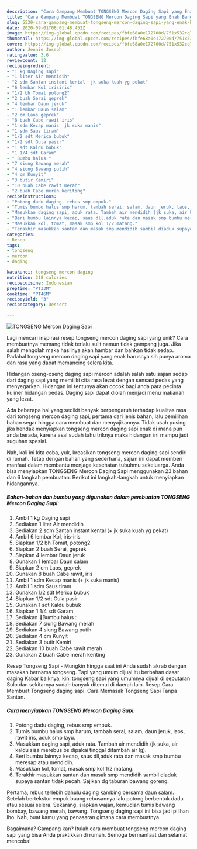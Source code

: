```yaml
---
description: "Cara Gampang Membuat TONGSENG Mercon Daging Sapi yang Enak Banget"
title: "Cara Gampang Membuat TONGSENG Mercon Daging Sapi yang Enak Banget"
slug: 5530-cara-gampang-membuat-tongseng-mercon-daging-sapi-yang-enak-banget
date: 2020-09-01T08:01:48.452Z
image: https://img-global.cpcdn.com/recipes/fbfe68a0e172700d/751x532cq70/tongseng-mercon-daging-sapi-foto-resep-utama.jpg
thumbnail: https://img-global.cpcdn.com/recipes/fbfe68a0e172700d/751x532cq70/tongseng-mercon-daging-sapi-foto-resep-utama.jpg
cover: https://img-global.cpcdn.com/recipes/fbfe68a0e172700d/751x532cq70/tongseng-mercon-daging-sapi-foto-resep-utama.jpg
author: Jennie Joseph
ratingvalue: 3.6
reviewcount: 12
recipeingredient:
- "1 kg Daging sapi"
- "1 liter Air mendidih"
- "2 sdm Santan instant kental  jk suka kuah yg pekat"
- "6 lembar Kol irisiris"
- "1/2 bh Tomat potong2"
- "2 buah Serai geprek"
- "4 lembar Daun jeruk"
- "1 lembar Daun salam"
- "2 cm Laos geprek"
- "8 buah Cabe rawit iris"
- "1 sdm Kecap manis  jk suka manis"
- "1 sdm Saus tiram"
- "1/2 sdt Merica bubuk"
- "1/2 sdt Gula pasir"
- "1 sdt Kaldu bubuk"
- "1 1/4 sdt Garam"
- " Bumbu halus "
- "7 siung Bawang merah"
- "4 siung Bawang putih"
- "4 cm Kunyit"
- "3 butir Kemiri"
- "10 buah Cabe rawit merah"
- "2 buah Cabe merah keriting"
recipeinstructions:
- "Potong dadu daging, rebus smp empuk."
- "Tumis bumbu halus smp harum, tambah serai, salam, daun jeruk, laos, rawit iris, aduk smp layu."
- "Masukkan daging sapi, aduk rata. Tambah air mendidih (jk suka, air kaldu sisa merebus bs dipakai tinggal ditambah air lg)."
- "Beri bumbu lainnya kecap, saus dll,aduk rata dan masak smp bumbu meresap atau mendidih."
- "Masukkan kol, tomat, masak smp kol 1/2 matang."
- "Terakhir masukkan santan dan masak smp mendidih sambil diaduk supaya santan tidak pecah. Sajikan dg taburan bawang goreng."
categories:
- Resep
tags:
- tongseng
- mercon
- daging

katakunci: tongseng mercon daging 
nutrition: 218 calories
recipecuisine: Indonesian
preptime: "PT33M"
cooktime: "PT46M"
recipeyield: "3"
recipecategory: Dessert

---
```



![TONGSENG Mercon Daging Sapi](https://img-global.cpcdn.com/recipes/fbfe68a0e172700d/751x532cq70/tongseng-mercon-daging-sapi-foto-resep-utama.jpg)

Lagi mencari inspirasi resep tongseng mercon daging sapi yang unik? Cara membuatnya memang tidak terlalu sulit namun tidak gampang juga. Jika salah mengolah maka hasilnya akan hambar dan bahkan tidak sedap. Padahal tongseng mercon daging sapi yang enak harusnya sih punya aroma dan rasa yang dapat memancing selera kita.

Hidangan oseng-oseng daging sapi mercon adalah salah satu sajian sedap dari daging sapi yang memiliki cita rasa lezat dengan sensasi pedas yang menyegarkan. Hidangan ini tentunya akan cocok bagi anda para pecinta kuliner hidangan pedas. Daging sapi dapat diolah menjadi menu makanan yang lezat.

Ada beberapa hal yang sedikit banyak berpengaruh terhadap kualitas rasa dari tongseng mercon daging sapi, pertama dari jenis bahan, lalu pemilihan bahan segar hingga cara membuat dan menyajikannya. Tidak usah pusing jika hendak menyiapkan tongseng mercon daging sapi enak di mana pun anda berada, karena asal sudah tahu triknya maka hidangan ini mampu jadi suguhan spesial.


Nah, kali ini kita coba, yuk, kreasikan tongseng mercon daging sapi sendiri di rumah. Tetap dengan bahan yang sederhana, sajian ini dapat memberi manfaat dalam membantu menjaga kesehatan tubuhmu sekeluarga. Anda bisa menyiapkan TONGSENG Mercon Daging Sapi menggunakan 23 bahan dan 6 langkah pembuatan. Berikut ini langkah-langkah untuk menyiapkan hidangannya.

<!--inarticleads1-->

##### Bahan-bahan dan bumbu yang digunakan dalam pembuatan TONGSENG Mercon Daging Sapi:

1. Ambil 1 kg Daging sapi
1. Sediakan 1 liter Air mendidih
1. Sediakan 2 sdm Santan instant kental (+ jk suka kuah yg pekat)
1. Ambil 6 lembar Kol, iris-iris
1. Siapkan 1/2 bh Tomat, potong2
1. Siapkan 2 buah Serai, geprek
1. Siapkan 4 lembar Daun jeruk
1. Gunakan 1 lembar Daun salam
1. Siapkan 2 cm Laos, geprek
1. Gunakan 8 buah Cabe rawit, iris
1. Ambil 1 sdm Kecap manis (+ jk suka manis)
1. Ambil 1 sdm Saus tiram
1. Gunakan 1/2 sdt Merica bubuk
1. Siapkan 1/2 sdt Gula pasir
1. Gunakan 1 sdt Kaldu bubuk
1. Siapkan 1 1/4 sdt Garam
1. Sediakan  🐂Bumbu halus :
1. Sediakan 7 siung Bawang merah
1. Sediakan 4 siung Bawang putih
1. Sediakan 4 cm Kunyit
1. Sediakan 3 butir Kemiri
1. Sediakan 10 buah Cabe rawit merah
1. Gunakan 2 buah Cabe merah keriting


Resep Tongseng Sapi - Mungkin hingga saat ini Anda sudah akrab dengan masakan bernama tongseng. Tapi yang umum dijual itu berbahan dasar daging Kabar baiknya, kini tongseng sapi yang umumnya dijual di seputaran Solo dan sekitarnya sudah banyak ditemui di daerah lain. Resep Cara Membuat Tongseng daging sapi. Cara Memasak Tongseng Sapi Tanpa Santan. 

<!--inarticleads2-->

##### Cara menyiapkan TONGSENG Mercon Daging Sapi:

1. Potong dadu daging, rebus smp empuk.
1. Tumis bumbu halus smp harum, tambah serai, salam, daun jeruk, laos, rawit iris, aduk smp layu.
1. Masukkan daging sapi, aduk rata. Tambah air mendidih (jk suka, air kaldu sisa merebus bs dipakai tinggal ditambah air lg).
1. Beri bumbu lainnya kecap, saus dll,aduk rata dan masak smp bumbu meresap atau mendidih.
1. Masukkan kol, tomat, masak smp kol 1/2 matang.
1. Terakhir masukkan santan dan masak smp mendidih sambil diaduk supaya santan tidak pecah. Sajikan dg taburan bawang goreng.


Pertama, rebus terlebih dahulu daging kambing bersama daun salam. Setelah bertekstur empuk buang rebusannya lalu potong berbentuk dadu atau sesuai selera. Sekarang, siapkan wajan, kemudian tumis bawang bombay, bawang merah, bawang. Tongseng daging sapi ini bisa jadi pilihan lho. Nah, buat kamu yang penasaran gimana cara membuatnya. 

Bagaimana? Gampang kan? Itulah cara membuat tongseng mercon daging sapi yang bisa Anda praktikkan di rumah. Semoga bermanfaat dan selamat mencoba!
